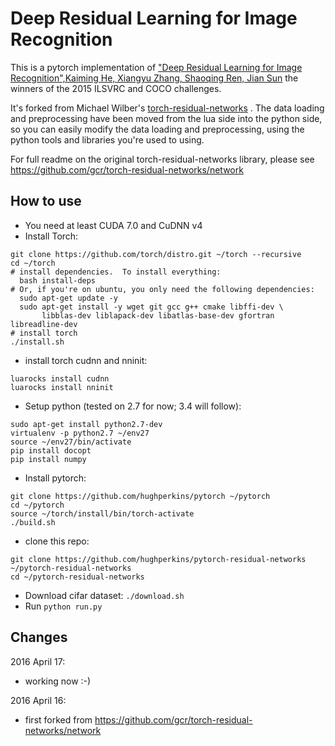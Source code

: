 # Deep Residual Learning for Image Recognition

This is a pytorch implementation of ["Deep Residual Learning for Image Recognition",Kaiming He, Xiangyu Zhang, Shaoqing Ren, Jian Sun](http://arxiv.org/abs/1512.03385) the winners of the 2015 ILSVRC and COCO challenges.

It's forked from Michael Wilber's [torch-residual-networks](https://github.com/gcr/torch-residual-networks) .
The data loading and preprocessing have been moved from
the lua side into the python side, so you can easily modify the data loading and preprocessing, using the python
tools and libraries you're used to using.

For full readme on the original torch-residual-networks library,
please see https://github.com/gcr/torch-residual-networks/network

## How to use

- You need at least CUDA 7.0 and CuDNN v4
- Install Torch:
```
git clone https://github.com/torch/distro.git ~/torch --recursive
cd ~/torch
# install dependencies.  To install everything:
  bash install-deps
# Or, if you're on ubuntu, you only need the following dependencies:
  sudo apt-get update -y
  sudo apt-get install -y wget git gcc g++ cmake libffi-dev \
       libblas-dev liblapack-dev libatlas-base-dev gfortran libreadline-dev
# install torch
./install.sh
```
- install torch cudnn and nninit:
```
luarocks install cudnn
luarocks install nninit
```
- Setup python (tested on 2.7 for now; 3.4 will follow):
```
sudo apt-get install python2.7-dev
virtualenv -p python2.7 ~/env27
source ~/env27/bin/activate
pip install docopt
pip install numpy
```
- Install pytorch:
```
git clone https://github.com/hughperkins/pytorch ~/pytorch
cd ~/pytorch
source ~/torch/install/bin/torch-activate
./build.sh
```
- clone this repo:
```
git clone https://github.com/hughperkins/pytorch-residual-networks ~/pytorch-residual-networks
cd ~/pytorch-residual-networks
```
- Download cifar dataset: `./download.sh`
- Run `python run.py`

## Changes

2016 April 17:
- working now :-)

2016 April 16:
- first forked from https://github.com/gcr/torch-residual-networks/network

